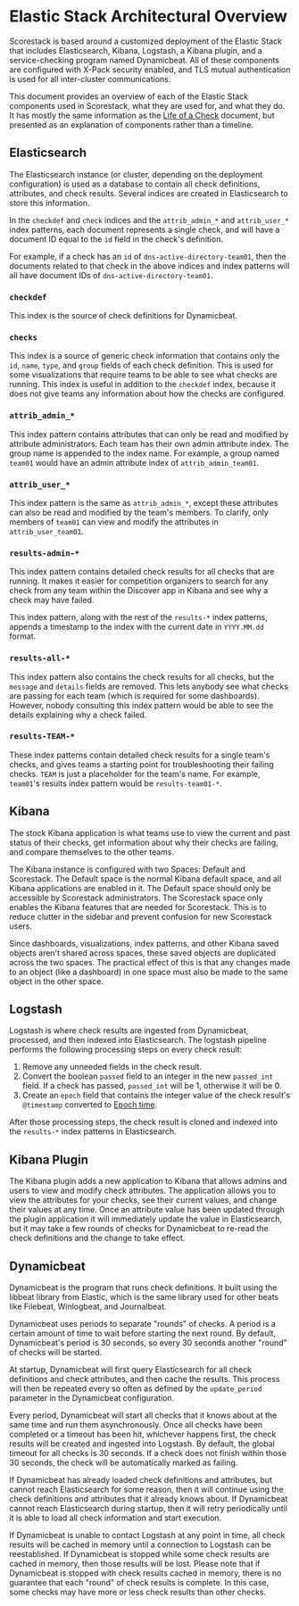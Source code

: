 Elastic Stack Architectural Overview
====================================

Scorestack is based around a customized deployment of the Elastic Stack that includes Elasticsearch, Kibana, Logstash, a Kibana plugin, and a service-checking program named Dynamicbeat. All of these components are configured with X-Pack security enabled, and TLS mutual authentication is used for all inter-cluster communications.

This document provides an overview of each of the Elastic Stack components used in Scorestack, what they are used for, and what they do. It has mostly the same information as the [Life of a Check](check.md) document, but presented as an explanation of components rather than a timeline.

Elasticsearch
-------------

The Elasticsearch instance (or cluster, depending on the deployment configuration) is used as a database to contain all check definitions, attributes, and check results. Several indices are created in Elasticsearch to store this information.

In the `checkdef` and `check` indices and the `attrib_admin_*` and `attrib_user_*` index patterns, each document represents a single check, and will have a document ID equal to the `id` field in the check's definition.

For example, if a check has an `id` of `dns-active-directory-team01`, then the documents related to that check in the above indices and index patterns will all have document IDs of `dns-active-directory-team01`.

### `checkdef`

This index is the source of check definitions for Dynamicbeat.

### `checks`

This index is a source of generic check information that contains only the `id`, `name`, `type`, and `group` fields of each check definition. This is used for some visualizations that require teams to be able to see what checks are running. This index is useful in addition to the `checkdef` index, because it does not give teams any information about how the checks are configured.

### `attrib_admin_*`

This index pattern contains attributes that can only be read and modified by attribute administrators. Each team has their own admin attribute index. The group name is appended to the index name. For example, a group named `team01` would have an admin attribute index of `attrib_admin_team01`.

### `attrib_user_*`

This index pattern is the same as `attrib_admin_*`, except these attributes can also be read and modified by the team's members. To clarify, only members of `team01` can view and modify the attributes in `attrib_user_team01`.

### `results-admin-*`

This index pattern contains detailed check results for all checks that are running. It makes it easier for competition organizers to search for any check from any team within the Discover app in Kibana and see why a check may have failed.

This index pattern, along with the rest of the `results-*` index patterns, appends a timestamp to the index with the current date in `YYYY.MM.dd` format.

### `results-all-*`

This index pattern also contains the check results for all checks, but the `message` and `details` fields are removed. This lets anybody see what checks are passing for each team (which is required for some dashboards). However, nobody consulting this index pattern would be able to see the details explaining why a check failed.

### `results-TEAM-*`

These index patterns contain detailed check results for a single team's checks, and gives teams a starting point for troubleshooting their failing checks. `TEAM` is just a placeholder for the team's name. For example, `team01`'s results index pattern would be `results-team01-*`.

Kibana
------

The stock Kibana application is what teams use to view the current and past status of their checks, get information about why their checks are failing, and compare themselves to the other teams.

The Kibana instance is configured with two Spaces: Default and Scorestack. The Default space is the normal Kibana default space, and all Kibana applications are enabled in it. The Default space should only be accessible by Scorestack administrators. The Scorestack space only enables the Kibana features that are needed for Scorestack. This is to reduce clutter in the sidebar and prevent confusion for new Scorestack users.

Since dashboards, visualizations, index patterns, and other Kibana saved objects aren't shared across spaces, these saved objects are duplicated across the two spaces. The practical effect of this is that any changes made to an object (like a dashboard) in one space must also be made to the same object in the other space.

Logstash
--------

Logstash is where check results are ingested from Dynamicbeat, processed, and then indexed into Elasticsearch. The logstash pipeline performs the following processing steps on every check result:

1. Remove any unneeded fields in the check result.
2. Convert the boolean `passed` field to an integer in the new `passed_int` field. If a check has passed, `passed_int` will be 1, otherwise it will be 0.
3. Create an `epoch` field that contains the integer value of the check result's `@timestamp` converted to [Epoch time](https://en.wikipedia.org/wiki/Unix_time).

After those processing steps, the check result is cloned and indexed into the `results-*` index patterns in Elasticsearch.

Kibana Plugin
-------------

The Kibana plugin adds a new application to Kibana that allows admins and users to view and modify check attributes. The application allows you to view the attributes for your checks, see their current values, and change their values at any time. Once an attribute value has been updated through the plugin application it will immediately update the value in Elasticsearch, but it may take a few rounds of checks for Dynamicbeat to re-read the check definitions and the change to take effect.

Dynamicbeat
-----------

Dynamicbeat is the program that runs check definitions. It built using the libbeat library from Elastic, which is the same library used for other beats like Filebeat, Winlogbeat, and Journalbeat.

Dynamicbeat uses periods to separate "rounds" of checks. A period is a certain amount of time to wait before starting the next round. By default, Dynamicbeat's period is 30 seconds, so every 30 seconds another "round" of checks will be started.

At startup, Dynamicbeat will first query Elasticsearch for all check definitions and check attributes, and then cache the results. This process will then be repeated every so often as defined by the `update_period` parameter in the Dynamicbeat configuration.

Every period, Dynamicbeat will start all checks that it knows about at the same time and run them asynchronously. Once all checks have been completed or a timeout has been hit, whichever happens first, the check results will be created and ingested into Logstash. By default, the global timeout for all checks is 30 seconds. If a check does not finish within those 30 seconds, the check will be automatically marked as failing.

If Dynamicbeat has already loaded check definitions and attributes, but cannot reach Elasticsearch for some reason, then it will continue using the check definitions and attributes that it already knows about. If Dynamicbeat cannot reach Elasticsearch during startup, then it will retry periodically until it is able to load all check information and start execution.

If Dynamicbeat is unable to contact Logstash at any point in time, all check results will be cached in memory until a connection to Logstash can be reestablished. If Dynamicbeat is stopped while some check results are cached in memory, then those results will be lost. Please note that if Dynamicbeat is stopped with check results cached in memory, there is no guarantee that each "round" of check results is complete. In this case, some checks may have more or less check results than other checks.
